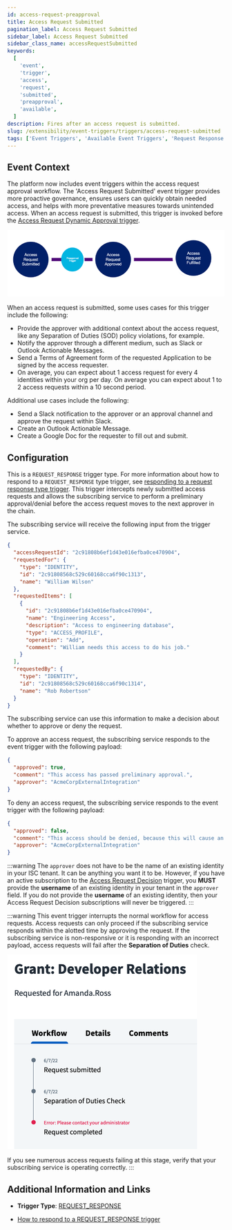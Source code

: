 ```yaml
---
id: access-request-preapproval
title: Access Request Submitted
pagination_label: Access Request Submitted
sidebar_label: Access Request Submitted
sidebar_class_name: accessRequestSubmitted
keywords:
  [
    'event',
    'trigger',
    'access',
    'request',
    'submitted',
    'preapproval',
    'available',
  ]
description: Fires after an access request is submitted.
slug: /extensibility/event-triggers/triggers/access-request-submitted
tags: ['Event Triggers', 'Available Event Triggers', 'Request Response']
---
```


## Event Context

The platform now includes event triggers within the access request approval workflow. The 'Access Request Submitted' event trigger provides more proactive governance, ensures users can quickly obtain needed access, and helps with more preventative measures towards unintended access. When an access request is submitted, this trigger is invoked before the [Access Request Dynamic Approval trigger](./access-request-dynamic-approval.md).

![Flow](./img/access-request-preapproval-path.png)

When an access request is submitted, some uses cases for this trigger include the following:

- Provide the approver with additional context about the access request, like any Separation of Duties (SOD) policy violations, for example.
- Notify the approver through a different medium, such as Slack or Outlook Actionable Messages.
- Send a Terms of Agreement form of the requested Application to be signed by the access requester.
- On average, you can expect about 1 access request for every 4 identities within your org per day. On average you can expect about 1 to 2 access requests within a 10 second period.

Additional use cases include the following:

- Send a Slack notification to the approver or an approval channel and approve the request within Slack.
- Create an Outlook Actionable Message.
- Create a Google Doc for the requester to fill out and submit.

## Configuration

This is a `REQUEST_RESPONSE` trigger type. For more information about how to respond to a `REQUEST_RESPONSE` type trigger, see [responding to a request response type trigger](../responding-to-a-request-response-trigger.mdx). This trigger intercepts newly submitted access requests and allows the subscribing service to perform a preliminary approval/denial before the access request moves to the next approver in the chain.

The subscribing service will receive the following input from the trigger service.

<!-- The input schema can be found in the [API specification](https://platform.sailpoint.com/apis/beta/#section/Access-Request-Pre-Approval-Event-Trigger-Input): -->

```json
{
  "accessRequestId": "2c91808b6ef1d43e016efba0ce470904",
  "requestedFor": {
    "type": "IDENTITY",
    "id": "2c91808568c529c60168cca6f90c1313",
    "name": "William Wilson"
  },
  "requestedItems": [
    {
      "id": "2c91808b6ef1d43e016efba0ce470904",
      "name": "Engineering Access",
      "description": "Access to engineering database",
      "type": "ACCESS_PROFILE",
      "operation": "Add",
      "comment": "William needs this access to do his job."
    }
  ],
  "requestedBy": {
    "type": "IDENTITY",
    "id": "2c91808568c529c60168cca6f90c1314",
    "name": "Rob Robertson"
  }
}
```

The subscribing service can use this information to make a decision about whether to approve or deny the request.

<!-- The output schema can be found in the [API specification](https://platform.sailpoint.com/apis/beta/#section/Access-Request-Pre-Approval-Event-Trigger-Output).   -->

To approve an access request, the subscribing service responds to the event trigger with the following payload:

```json
{
  "approved": true,
  "comment": "This access has passed preliminary approval.",
  "approver": "AcmeCorpExternalIntegration"
}
```

To deny an access request, the subscribing service responds to the event trigger with the following payload:

```json
{
  "approved": false,
  "comment": "This access should be denied, because this will cause an SOD violation.",
  "approver": "AcmeCorpExternalIntegration"
}
```

:::warning
The `approver` does not have to be the name of an existing identity in your ISC tenant. It can be anything you want it to be. However, if you have an active subscription to the [Access Request Decision](./access-request-decision.md) trigger, you **MUST** provide the **username** of an existing identity in your tenant in the `approver` field. If you do not provide the **username** of an existing identity, then your Access Request Decision subscriptions will never be triggered.
:::

:::warning
This event trigger interrupts the normal workflow for access requests. Access requests can only proceed if the subscribing service responds within the alotted time by approving the request. If the subscribing service is non-responsive or it is responding with an incorrect payload, access requests will fail after the **Separation of Duties** check.

![AR failed](./img/access-request-preapproval-failure.png)

If you see numerous access requests failing at this stage, verify that your subscribing service is operating correctly.
:::



## Additional Information and Links

- **Trigger Type**: [REQUEST_RESPONSE](../trigger-types.md#request-response)
<!-- [Input Schema](https://platform.sailpoint.com/apis/beta/#section/Access-Request-Pre-Approval-Event-Trigger-Input)
[Output Schema](https://platform.sailpoint.com/apis/beta/#section/Access-Request-Pre-Approval-Event-Trigger-Output) -->
- [How to respond to a REQUEST_RESPONSE trigger](../responding-to-a-request-response-trigger.mdx)
